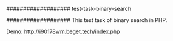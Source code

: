 ###################
test-task-binary-search

###################
This test task of binary search in PHP.

Demo: http://i90178wm.beget.tech/index.php